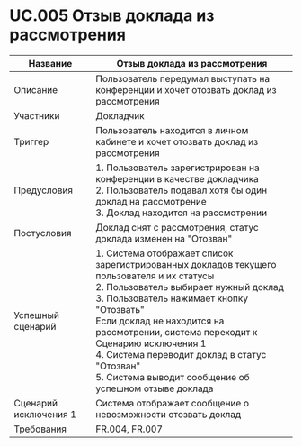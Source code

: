 # UC.005 Отзыв доклада из рассмотрения
<!-- Подробное описание сценария использования системы с привязкой к ролям участников и задействованным бизнес-сущностям 
https://confluence.mts.ru/pages/viewpage.action?pageId=375782119 
-->

<!-- 
    Примечание для проверяющего:
    Поменял формат таблицы на HTML, т.к. в Markdown-таблицах очень трудно работать с многострочным текстом
-->

<table>
    <thead>
        <th>Название</th>
        <th>Отзыв доклада из рассмотрения</th>
    </thead>
    <tbody>
        <tr>
            <td>Описание</td>
            <td>Пользователь передумал выступать на конференции и хочет отозвать доклад из рассмотрения</td>
        </tr>
        <tr>
            <td>Участники</td>
            <td>Докладчик</td>
        </tr>
        <tr>
            <td>Триггер</td>
            <td>Пользователь находится в личном кабинете и хочет отозвать доклад из рассмотрения</td>
        </tr>
        <tr>
            <td>Предусловия</td>
            <td>
                1. Пользователь зарегистрирован на конференции в качестве докладчика<br/>
                2. Пользователь подавал хотя бы один доклад на рассмотрение<br/>
                3. Доклад находится на рассмотрении<br/>
            </td>
        </tr>
        <tr>
            <td>Постусловия</td>
            <td>Доклад снят с рассмотрения, статус доклада изменен на "Отозван"</td>
        </tr>
        <tr>
            <td>Успешный сценарий</td>
            <td>
                1. Система отображает список зарегистрированных докладов текущего пользователя и их статусы<br/>
                2. Пользователь выбирает нужный доклад<br/>
                3. Пользователь нажимает кнопку "Отозвать"<br/>
                   Если доклад не находится на рассмотрении, система переходит к Сценарию исключения 1<br/>
                4. Система переводит доклад в статус "Отозван"<br/>
                5. Система выводит сообщение об успешном отзыве доклада<br/>
            </td>
        </tr>
        <tr>
            <td>Сценарий исключения 1</td>
            <td>Система отображает сообщение о невозможности отозвать доклад</td>
        </tr>
        <tr>
            <td>Требования</td>
            <td>FR.004, FR.007</td>
        </tr>
    </tbody>
</table>